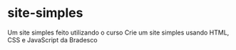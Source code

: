 # site-simples
Um site simples feito utilizando o curso Crie um site simples usando HTML, CSS e JavaScript da Bradesco
